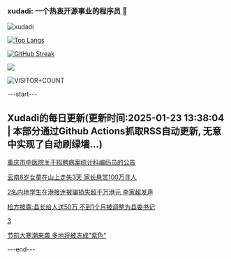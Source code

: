 ### xudadi: 一个热衷开源事业的程序员 👋

![xudadi](https://github-readme-stats-git-masterorgs-github-readme-stats-team.vercel.app/api?username=xudadi)

[![Top Langs](https://github-readme-stats.vercel.app/api/top-langs/?username=xudadi)](https://github.com/anuraghazra/github-readme-stats)

[![GitHub Streak](https://streak-stats.demolab.com?user=xudadi&locale=zh_Hans)](https://git.io/streak-stats)

![](https://raw.githubusercontent.com/xudadi/xudadi/main/assets/github-contribution-grid-snake.svg)

![VISITOR+COUNT](https://komarev.com/ghpvc/?username=xudadi&label=VISITOR+COUNT)


---start---

## Xudadi的每日更新(更新时间:2025-01-23 13:38:04 | 本部分通过Github Actions抓取RSS自动更新, 无意中实现了自动刷绿墙...)

[重庆市中医院关于招聘病案统计科编码员的公告](https://www.gongkaoleida.com/article/2274013)

[云南8岁女童在山上走失3天 家长悬赏100万寻人](https://m.163.com/news/article/JMHG8QA60550HXM1.html)

[2名内地学生在港接连被骗损失超千万港元 李家超发声](https://m.163.com/news/article/JMIO2LR40514R9OJ.html)

[检方披露:县长给人送50万 不到1个月被调整为县委书记](https://m.163.com/news/article/JMIQNIFI0530M570.html)

[3](https://m.163.com/touch/news/sub/domestic)

[节前大寒潮来袭 多地将被冻成"紫色"](https://m.163.com/news/article/JMI3IL350512B07B.html)

---end---
